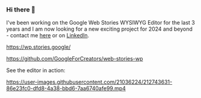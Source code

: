 ### Hi there 👋

I've been working on the Google Web Stories WYSIWYG Editor for the last 3 years and I am now looking for a new exciting project for 2024 and beyond - contact me [here](mailto:marcin@webskill.pl?subject=[GitHub]%20Let's%20work%20together) or on [LinkedIn](https://www.linkedin.com/in/merapi/).

https://wp.stories.google/

https://github.com/GoogleForCreators/web-stories-wp


<!--
**merapi/merapi** is a ✨ _special_ ✨ repository because its `README.md` (this file) appears on your GitHub profile.

Here are some ideas to get you started:

- 🔭 I’m currently working on ...
- 🌱 I’m currently learning ...
- 👯 I’m looking to collaborate on ...
- 🤔 I’m looking for help with ...
- 💬 Ask me about ...
- 📫 How to reach me: ...
- 😄 Pronouns: ...
- ⚡ Fun fact: ...
-->

See the editor in action:

https://user-images.githubusercontent.com/21036224/212743631-86e23fc0-dfd8-4a38-bbd6-7aa6740afe99.mp4



